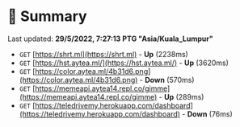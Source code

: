 # 📖 Summary
Last updated: **29/5/2022, 7:27:13 PTG "Asia/Kuala_Lumpur"**

- `GET` [https://shrt.ml](https://shrt.ml) - **Up** (2238ms)
- `GET` [https://hst.aytea.ml/](https://hst.aytea.ml/) - **Up** (3620ms)
- `GET` [https://color.aytea.ml/4b31d6.png](https://color.aytea.ml/4b31d6.png) - **Down** (570ms)
- `GET` [https://memeapi.aytea14.repl.co/gimme](https://memeapi.aytea14.repl.co/gimme) - **Up** (289ms)
- `GET` [https://teledrivemy.herokuapp.com/dashboard](https://teledrivemy.herokuapp.com/dashboard) - **Down** (76ms)
